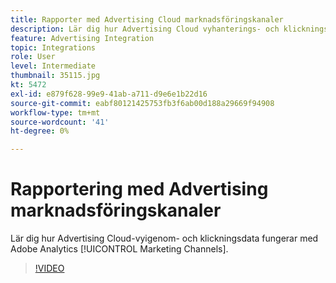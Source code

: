 ```yaml
---
title: Rapporter med Advertising Cloud marknadsföringskanaler
description: Lär dig hur Advertising Cloud vyhanterings- och klickningsdata fungerar med Adobe Analytics Marketing Channel.
feature: Advertising Integration
topic: Integrations
role: User
level: Intermediate
thumbnail: 35115.jpg
kt: 5472
exl-id: e879f628-99e9-41ab-a711-d9e6e1b22d16
source-git-commit: eabf80121425753fb3f6ab00d188a29669f94908
workflow-type: tm+mt
source-wordcount: '41'
ht-degree: 0%

---
```


# Rapportering med Advertising marknadsföringskanaler

Lär dig hur Advertising Cloud-vyigenom- och klickningsdata fungerar med Adobe Analytics [!UICONTROL Marketing Channels].

>[!VIDEO](https://video.tv.adobe.com/v/35115/?quality=12&learn=on)

